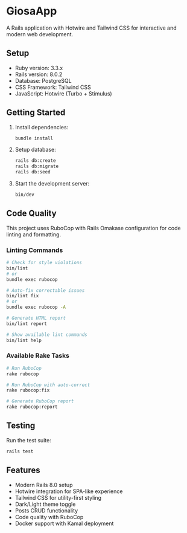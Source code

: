 # GiosaApp

A Rails application with Hotwire and Tailwind CSS for interactive and modern web development.

## Setup

* Ruby version: 3.3.x
* Rails version: 8.0.2
* Database: PostgreSQL
* CSS Framework: Tailwind CSS
* JavaScript: Hotwire (Turbo + Stimulus)

## Getting Started

1. Install dependencies:
   ```bash
   bundle install
   ```

2. Setup database:
   ```bash
   rails db:create
   rails db:migrate
   rails db:seed
   ```

3. Start the development server:
   ```bash
   bin/dev
   ```

## Code Quality

This project uses RuboCop with Rails Omakase configuration for code linting and formatting.

### Linting Commands

```bash
# Check for style violations
bin/lint
# or
bundle exec rubocop

# Auto-fix correctable issues
bin/lint fix
# or
bundle exec rubocop -A

# Generate HTML report
bin/lint report

# Show available lint commands
bin/lint help
```

### Available Rake Tasks

```bash
# Run RuboCop
rake rubocop

# Run RuboCop with auto-correct
rake rubocop:fix

# Generate RuboCop report
rake rubocop:report
```

## Testing

Run the test suite:
```bash
rails test
```

## Features

* Modern Rails 8.0 setup
* Hotwire integration for SPA-like experience
* Tailwind CSS for utility-first styling
* Dark/Light theme toggle
* Posts CRUD functionality
* Code quality with RuboCop
* Docker support with Kamal deployment
